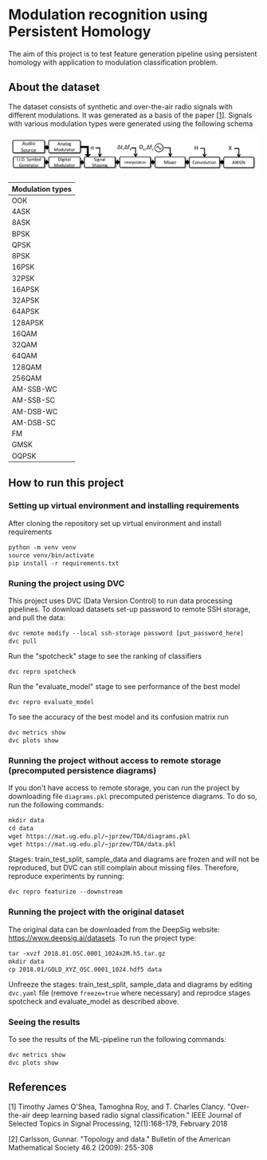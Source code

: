 # Modulation recognition using Persistent Homology

The aim of this project is to test feature generation pipeline using persistent homology 
with application to modulation classification problem.

## About the dataset

The dataset consists of synthetic and over-the-air radio signals with different modulations. 
It was generated as a basis of the paper [[1]](#1). 
Signals with various modulation types were generated using the following schema

<img src="signal_generation.png" alt="Signal generation schema" title="Signal generation schema">


| Modulation types   |
|--------------------|
| OOK                |
| 4ASK               |
| 8ASK               |
| BPSK               |
| QPSK               |
| 8PSK               |
| 16PSK              |
| 32PSK              |
| 16APSK             |
| 32APSK             |
| 64APSK             |
| 128APSK            |
| 16QAM              |
| 32QAM              |
| 64QAM              |
| 128QAM             |
| 256QAM             |
| AM-SSB-WC          |
| AM-SSB-SC          |
| AM-DSB-WC          |
| AM-DSB-SC          |
| FM                 |
| GMSK               |
| OQPSK              |


## How to run this project

### Setting up virtual environment and installing requirements

After cloning the repository set up virtual environment and install requirements

```
python -m venv venv 
source venv/bin/activate
pip install -r requirements.txt
```

### Runing the project using DVC

This project uses DVC (Data Version Control) to run data processing pipelines. 
To download datasets set-up password to remote SSH storage, and pull the data:
```
dvc remote modify --local ssh-storage password [put_password_here]
dvc pull
```

Run the "spotcheck" stage to see the ranking of classifiers
```
dvc repro spotcheck
```

Run the "evaluate_model" stage to see performance of the best model
```
dvc repro evaluate_model
```

To see the accuracy of the best model and its confusion matrix run
```
dvc metrics show
dvc plots show
```

### Running the project without access to remote storage (precomputed persistence diagrams)

If you don't have access to remote storage, you can run the project by downloading file `diagrams.pkl`
precomputed peristence diagrams. To do so, run the following commands:

```
mkdir data
cd data
wget https://mat.ug.edu.pl/~jprzew/TDA/diagrams.pkl
wget https://mat.ug.edu.pl/~jprzew/TDA/data.pkl
```

Stages: train_test_split, sample_data and diagrams are frozen and will not be reproduced, 
but DVC can still complain about missing files. Therefore, reproduce experiments by running:
```
dvc repro featurize --downstream
```

### Running the project with the original dataset

The original data can be downloaded from the DeepSig website: https://www.deepsig.ai/datasets. To run the project type:

```
tar -xvzf 2018.01.OSC.0001_1024x2M.h5.tar.gz
mkdir data
cp 2018.01/GOLD_XYZ_OSC.0001_1024.hdf5 data
```

Unfreeze the stages: train_test_split, sample_data and diagrams by editing `dvc.yaml` file 
(remove `freeze=true` where necessary) and reprodce stages spotcheck and evaluate_model as described above.


### Seeing the results

To see the results of the ML-pipeline run the following commands:
```
dvc metrics show
dvc plots show
```

## References

<a id="1">[1]</a>
Timothy James O'Shea, Tamoghna Roy, and T. Charles Clancy.
"Over-the-air deep learning based radio signal classification."
IEEE Journal of Selected Topics in Signal Processing, 12(1):168–179, February 2018

<a id="2">[2]</a>
Carlsson, Gunnar. "Topology and data." Bulletin of the American Mathematical Society 46.2 (2009): 255-308

